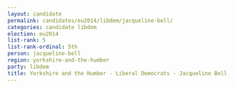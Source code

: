 ```yaml
---
layout: candidate
permalink: candidates/eu2014/libdem/jacqueline-bell/
categories: candidate libdem
election: eu2014
list-rank: 5
list-rank-ordinal: 5th
person: jacqueline-bell
region: yorkshire-and-the-humber
party: libdem
title: Yorkshire and the Humber - Liberal Democrats - Jacqueline Bell
---
```

